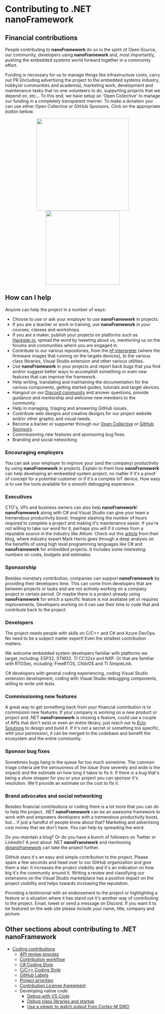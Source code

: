 # Contributing to .NET **nanoFramework**

## Financial contributions

People contributing to **nanoFramework** do so in the spirit of Open Source, our community, developers using **nanoFramework** and, most importantly, pushing the embedded systems world forward together in a community effort.

Funding is necessary for us to manage things like infrastructure costs, carry out PR (including advertising the project to the embedded systems industry, hobbyist communities and academia), marketing work, development and maintenance tasks that no one volunteers to do, supporting projects that we depend on, etc... To this end, we have setup an 'Open Collective' to manage our funding in a completely transparent manner.
To make a donation you can use either Open Collective or GitHub Sponsors. Click on the appropriate button bellow.

<div align="center">
  <a href="https://opencollective.com/nanoframework/donate" target="_blank">
    <img src="https://opencollective.com/nanoframework/donate/button@2x.png?color=blue" width="300" />
  </a>
  <a href="https://github.com/sponsors/nanoframework" target="_blank">
    <img src="https://img.shields.io/static/v1?style=flat&label=Sponsors&style=social&labelColor=gray&color=violet&&message=%E2%9D%A4&logo=GitHub" width="240" />
  </a>
</div>

## How can I help

Anyone can help the project in a number of ways:

- Choose to use or ask your employer to use **nanoFramework** in projects.
- If you are a teacher or work in training, use **nanoFramework** in your courses, classes and workshops.
- If you are a maker, publish your projects on platforms such as [Hackster.io](https://www.hackster.io/nanoframework), spread the word by tweeting about us, mentioning us on the forums and communities where you are engaged in.
- Contribute to our various repositories, from the [nf-interpreter](https://github.com/nanoframework/nf-interpreter) (where the firmware images that running on the targets devices), to the various class libraries, Visual Studio extension and other various utilities.
- Use **nanoFramework** in your projects and report back bugs that you find and/or suggest better ways to accomplish something or even new features that can improve the framework.
- Help writing, translating and maintaining the documentation for the various components, getting started guides, tutorials and target devices.
- Hangout on our [Discord community](https://discord.gg/gCyBu8T) and answer questions, provide guidance and mentorship and welcome new members to the community.
- Help in managing, triaging and answering GitHub issues.
- Contribute web designs and creative designs for our project website and/or other graphic and visual needs.
- Become a backer or supporter through our [Open Collective](https://opencollective.com/nanoframework) or [GitHub Sponsors](https://github.com/sponsors/nanoframework).
- Commissioning new features and sponsoring bug fixes.
- Branding and social networking.

### Encouraging employers

You can ask your employer to improve your (and the company) productivity  by using **nanoFramework** in projects. Explain to them how **nanoFramework** can help developing an embedded system project, no matter if it's a proof of concept for a potential customer or if it's a complex IoT device. How easy is to use the tools available for a smooth debugging experience.

### Executives

CTO's, VPs and business owners can also help **nanoFramework**!
**nanoFramework** along with C# and Visual Studio can give your team a tremendous productivity boost. Imagine slashing the number of hours required to complete a project and making it's maintenance easier.
If you're not willing to take our word for it, perhaps you will if it comes from a reputable source in the industry like Altium. Check out this [article](https://resources.altium.com/pcb-design-blog/high-level-programming-languages-for-embedded-projects) from their blog, where industry expert Mark Harris goes through a deep analysis on the benefits of using high level programming languages like C# and **nanoFramework** for embedded projects. It includes some interesting numbers on costs, budgets and estimates.

### Sponsorship

Besides monetary contribution, companies can support **nanoFramework** by providing their developers time. This can come from developers that are between projects or tasks and are not actively working on a company project in certain period. Or maybe there is a project already using **nanoFramework** for which a specific feature is not available yet or requires improvements. Developers working on it can use their time to code that and contribute back to the project.

### Developers

The project needs people with skills on C/C++ and C# and Azure DevOps. No need to be a subject matter expert! Even the smallest contribution matters.

We welcome embedded system developers familiar with platforms we target, including: ESP32, STM32, TI CC32xx and NXP. Or that are familiar with RTOSes, including: FreeRTOS, ChibiOS and TI SimpleLink.

C# developers with general coding experiencing, coding Visual Studio extension development, coding with Visual Studio debugging components, willing to write unit tests.

### Commissioning new features

A great way to get something back from your financial contribution is to commission new features. If your company is working on a new product or project and .NET **nanoFramework** is missing a feature, could use a couple of APIs that don't exist or even an entire library, just reach out to [Eclo Solutions](mailto:nanoframework@eclo.solutions) to design and build it. If it's not a secret or something too specific, whit your permission, it can be merged to the codebase and benefit the ecosystem and the entire community.

### Sponsor bug fixes

Sometimes bugs hang in the queue for too much sometime. The common triage criteria are the seriousness of the issue (how severely and wide is the impact) and the estimate on how long it takes to fix it. If there is a bug that's being a show stopper for you or your project you can sponsor it's resolution. We'll provide an estimate on the cost to fix it.

### Brand advocates and social networking

Besides financial contributions or coding there is a lot more that you can do to help the project. .NET **nanoFramework** can be an awesome framework to work with and empowers developers with a tremendous productivity boost, but... if just a handful of people know about that? Marketing and advertising cost money that we don't have. You can help by spreading the word.

Do you maintain a blog? Or do you have a bunch of followers on Twitter or LinkedIn? A post about .NET **nanoFramework** and mentioning [@nanoframework](https://twitter.com/nanoframework) can take the project further.

GitHub stars it's an easy and simple contribution to the project. Please spare a few seconds and head over to our GitHub organization and give them a star. It increases the project visibility and it's an indication on how big it's the community around it.
Writing a review and classifying our extensions on the Visual Studio marketplace has a positive impact on the project visibility and helps towards increasing the reputation.

Providing a testimonial with an endorsement to the project or highlighting a feature or a situation where it has stand out it's another way of contributing to the project. Email, tweet or send a message on Discord. If you want it to be featured on the web site please include your name, title, company and picture.

## Other sections about contributing to .NET **nanoFramework**

- [Coding contributions](coding-contributions.md)
  - [API review process](api-review-process.md)
  - [Contribution workflow](contributing-workflow.md)
  - [C# Coding Style](cs-coding-style.md)
  - [C/C++ Coding Style](cxx-coding-style.md)
  - [GitHub Labels](labels.md)
  - [Project priorities](project-priorities.md)
  - [Contribution License Agreement](cla.md)
  - Developing native code
    - [Debug with VS Code](developing-native/vscode-debug-instructions.md)
    - [Debug class libraries and startup](developing-native/debugging-class-libraries.md)
    - [Use a viewer to watch output from Cortex-M SWO](developing-native/arm-swo.md)

